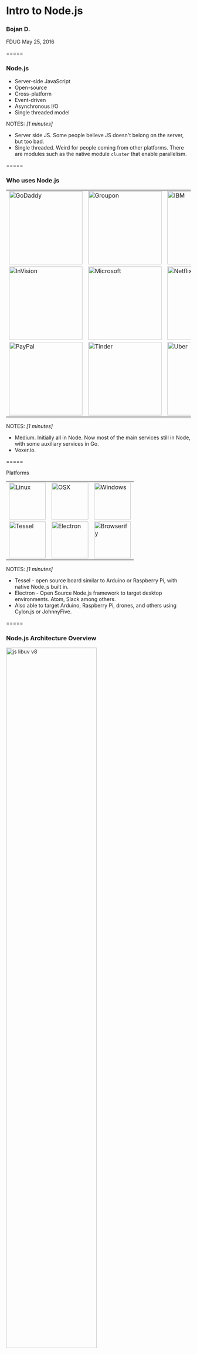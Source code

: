 # Intro to Node.js

### Bojan D.

FDUG May 25, 2016  

=====

### Node.js

* Server-side JavaScript
* Open-source
* Cross-platform
* Event-driven
* Asynchronous I/O
* Single threaded model

NOTES:
_[1 minutes]_

- Server side JS. Some people believe JS doesn't belong on the server, but too bad.
- Single threaded. Weird for people coming from other platforms. There are modules such as the native module
  `cluster` that enable parallelism.

=====

### Who uses Node.js

<table>
  <tr style="border:none">
    <td style="border:none">
			<img src="./img/godaddy.png" style="width:200px;height:auto;border:none" alt="GoDaddy" />
		</td>
		<td style="border:none">
			<img src="./img/groupon.png" style="width:200px;height:auto;border:none" alt="Groupon" />
		</td>
		<td style="border:none">
			<img src="./img/ibm.png" style="width:200px;height:auto;border:none" alt="IBM" />
		</td>
	</tr>
	<tr style="border:none">
		<td style="border:none">
			<img src="./img/invisionapp.png" style="width:200px;height:auto;border:none" alt="InVision" />
		</td>
		<td style="border:none">
			<img src="./img/microsoft.png" style="width:200px;height:auto;border:none" alt="Microsoft" />
		</td>
		<td style="border:none">
			<img src="./img/netflix.png" style="width:200px;height:auto;border:none" alt="Netflix" />
		</td>
	</tr>
	<tr style="border:none">
		<td style="border:none">
			<img src="./img/paypal.png" style="width:200px;height:auto;border:none" alt="PayPal" />
		</td>
		<td style="border:none">
			<img src="./img/tinder.png" style="width:200px;height:auto;border:none" alt="Tinder" />
		</td>
		<td style="border:none">
			<img src="./img/uber.png" style="width:200px;height:auto;border:none" alt="Uber" />
		</td>
	</tr>
</table>

NOTES:
_[1 minutes]_

- Medium. Initially all in Node. Now most of the main services still in Node, with some auxiliary services in Go.
- Voxer.io.

=====

Platforms

<table>
  <tr style="border:none">
		<td style="border:none">
			<img src="./img/linux_logo.png" style="width:100px;height:auto;border:none" alt="Linux" />
		</td>
		<td style="border:none">
			<img src="./img/osx_logo.png" style="width:100px;height:auto;border:none" alt="OSX" />
		</td>
		<td style="border:none">
			<img src="./img/windows_logo.png" style="width:100px;height:auto;border:none" alt="Windows" />
		</td>
	</tr>
	<tr style="border:none">
		<td style="border:none">
			<img src="./img/tessel.png" style="width:100px;height:auto;border:none" alt="Tessel" />
		</td>
		<td style="border:none">
			<img src="./img/electron_logo.png" style="width:100px;height:auto;border:none" alt="Electron" />
		</td>
		<td style="border:none">
			<img src="./img/browserify_logo.png" style="width:100px;height:auto;border:none" alt="Browserify" />
		</td>
	</tr>
</table>

NOTES:
_[1 minutes]_

- Tessel - open source board similar to Arduino or Raspberry Pi, with native Node.js built in.
- Electron - Open Source Node.js framework to target desktop environments. Atom, Slack among others.
- Also able to target Arduino, Raspberry Pi, drones, and others using Cylon.js or JohnnyFive.

=====

### Node.js Architecture Overview

<img src="./img/js-libuv-v8.png" style="width:70%;height:auto;border:none" alt="js libuv v8" />

NOTES:
_[1 minutes]_

- libuv, multiplatform C library that supports the evented, asynchronous I/O architecture of Node.js
- V8 - Google Javascript Engine (in C++) that executes the code
- Experimental support for ChakraCore, and Spider Monkey

=====

### More depth

<img src="./img/node.js detailed.png" style="border:none" alt="Node.js architecture" />

NOTES:
_[1 minutes]_

=====

### NPM

```json
{
  "name": "module-name",
  "version": "1.3.1",
  "description": "An example module to illustrate the usage of a package.json",
  "author": "Your Name <you.name@example.org>",
  "bin": {
    "module-name": "./bin/module-name"
  },
  "scripts": {
    "test": "mocha",
    "start": "node dist/index.js",
    "predeploy": "echo im about to deploy",
    "postdeploy": "echo ive deployed",
    "prepublish": "babel lib --out-dir dist"
  },
  "main": "dist/foo.js",
  "repository": {
    "type": "git",
    "url": "https://github.com/bojand/foolib"
  },
  "bugs": {
    "url": "https://github.com/bojand/foolib/issues"
  },
  "keywords": [ "node", "example", "npm" ],
  "dependencies": {
    "async": "^1.5.0",
    "lodash": "^4.10.0"
  },
  "devDependencies": {
    "chai": "^3.5.0",
    "express": "^4.13.0",
    "mocha": "^2.4.5"
  },
  "license": "MIT"
}
```

NOTES:
_[1 minutes]_

=====

### In action...

<img src="./img/npm-install.gif" style="border:none" alt="npm install" />

NOTES:
_[1 minutes]_

=====

### nvm

<img src="./img/nvm_usage.gif" style="border:none" alt="nvm usage" />

NOTES:
_[1 minutes]_

=====

### REPL

<img src="./img/repl2.gif" style="border:none" alt="REPL" />

NOTES:
_[1 minutes]_

- read–eval–print loop

=====

### Simple command line tool

```js
function greet(name) {
  console.log(`Hello ${name}`);
}

greet(process.argv[2]);
```

```sh
$ node simple-cli.js Dave
Hello Dave!
$
```

NOTES:
_[1 minutes]_

=====

### We can do better

```js
var program = require('commander');

program
  .version('1.0.0')
  .option('-g, --greeting [greeting]', 'Specify greeting')
  .option('-n, --name [name]', 'Specify name')
  .parse(process.argv);

console.log(`${program.greeting} ${program.name}!`);
```

```sh
$ node better-cli.js --help

  Usage: better-cli [options]

  Options:

    -h, --help                 output usage information
    -V, --version              output the version number
    -g, --greeting [greeting]  Specify greeting
    -n, --name [name]          Specify name

$ node better-cli.js -g Hello -n Dave
Hello Dave!
$
```

NOTES:
_[1 minutes]_

=====

### Events

Much of the Node.js API is built around an asynchronous event-driven architecture in which "emitters" periodically emit named events that cause "listeners" to be called.

```js
const EventEmitter = require('events');
class MyEmitter extends EventEmitter {}
const myEmitter = new MyEmitter();
myEmitter.on('event', function () {
  console.log('an event occurred!');
});
myEmitter.emit('event');
```

NOTES:
_[1 minutes]_

- This code is actually synchronous, and it all happens on a single tick.
- In reality most events occur in asynchronous contexts.

=====

### I/O - File System

```js
var fs = require('fs');
console.log('reading file');
fs.readFile('file.txt', 'utf8', function (err, data) {
  if (err) throw err;
  console.log(data);
	fs.writeFile('file2.txt', data, function (err) {
	  if(err) throw err;
	  console.log('all done!');
	});
});
console.log('end of code');
```

```sh
$ node io.js
reading file
end of code
Lorem ipsum dolor sit amet, consectetur adipiscing elit, sed do eiusmod tempor incididunt ut labore et dolore magna aliqua.

all done!
$
```

NOTES:
_[2 minutes]_

- Important to notice the flow and order of execution

=====

### I/O - Database

```js
var level = require('level');

// 1) Create our database, supply location and options.
//    This will create or open the underlying LevelDB store.
var db = level('./mydb', { valueEncoding: 'json' });

// 2) put a key & value
db.put('key-123', { foo: 'bar' }, function (err) {
  if (err) return console.log('Ooops!', err); // some kind of I/O error
  // 3) fetch by key
  db.get('key-123', function (err, value) {
    if (err) return console.log('Ooops!', err); // likely the key was not found
    console.log(value);
  });
});
```

```sh
$ node db.js
{foo: 'bar'}
$
```

NOTES:
_[2 minutes]_

- Important to notice the flow and order of execution
- LevelDB is a simple key/value data store built by Google, inspired by BigTable. It's used in Google Chrome and many other products. Data is sorted by key. It supports batching writes, forward and backward iteration. It's got lots of nice features like streaming API which makes it a good fit for use with Node.js Think of it as a NoSQL key-value based SQLite.

=====

### Streams

```js
var fs = require('fs');
var readableStream = fs.createReadStream('file.txt');
var data = '';

readableStream.setEncoding('utf8');

readableStream.on('data', function (chunk) {
  data += chunk;
});

readableStream.on('end', function () {
  console.log(data);
});
```

NOTES:
_[2 minutes]_

- Problem with file example earlier? We have to wait and read whole file into memory before we can do anything with it.
- Extending on events, streams are an integral aspect of Node.js.

=====

### Types of streams

* Readable
	- abstraction for a source of data that you are reading from
	- data comes *out* of a Readable stream
* Writable
	- abstraction for a destination that you are writing data to
* Duplex
	- Implement both Readable and Writable interface
* Transform
	- Specialized Duplex stream where the output is computed from input

NOTES:
	_[2 minutes]_

=====

### Piping

```js
var fs = require('fs');
var readableStream = fs.createReadStream('file1.txt');
var writableStream = fs.createWriteStream('file2.txt');

readableStream.pipe(writableStream);
```

Let's emulate `cat`

```js
process.stdin.pipe(process.stdout);
```

NOTES:
_[1 minutes]_

=====

### Chaining

```js
var fs = require('fs');
var zlib = require('zlib');

var r = fs.createReadStream('file.txt');
var z = zlib.createGzip();
var w = fs.createWriteStream('file.txt.gz');

r.pipe(z).pipe(w);
```

NOTES:
_[1 minutes]_

=====

### We can do it

```js
var fs = require('fs');
var stream = require('stream');

var yell = new stream.Transform({
  transform: function(chunk, encoding, next) {
    this.push(chunk.toString().toUpperCase());
    next();
  }
});

var r = fs.createReadStream('file.txt');
var w = fs.createWriteStream('FILE2.txt');
r.pipe(yell).pipe(w);
```

NOTES:
_[1 minutes]_

=====

### Simple Server

```js
const http = require('http');

const server = http.createServer(function (req, res) {
  res.end('<h1>Hello World</h1>');
});

server.listen(8001);
```

<img src="./img/simple_server.png" style="border:none" alt="Simple Server" />

NOTES:
_[1 minutes]_

=====

### Serve a file

```
var http = require('http');
var fs = require('fs');

var server = http.createServer(function (req, res) {
  fs.readFile('file.txt', function (err, data) {
    res.end(data);
  });
});

server.listen(8000);
```

NOTES:
_[2 minutes]_

- `res` is just a stream. We can do better.

=====

### Improvement using streams

```js
var http = require('http');
var fs = require('fs');

var server = http.createServer(function (req, res) {
  var stream = fs.createReadStream('file.txt');
  stream.pipe(res);
});
server.listen(8000);
```

NOTES:
_[1 minutes]_

=====

### Express

```js
var express = require('express');
var app = express();

app.get('/', function (req, res) {
  res.send('Hello World!');
});

app.listen(3000, function () {
  console.log('Example app listening on port 3000!');
});
```

NOTES:
_[2 minutes]_

- Express is the de facto web framework for Node.js applications.
- Others:
  * Restify
  * Sails.js. Built on top of Express.
  * Kraken, et al. From PayPal. Built on top of Express.
  * Koa.js. Next generation, ES6 version of Express.

=====

### Middleware

```js
var express = require('express');
var uuid = require('uuid');
var app = express();

function requestId(req, res, next) {
  if(!req.get('X-Request-Id')) req.headers['x-request-id'] = uuid.v4();
  req.requestId = req.get('X-Request-Id');
  res.setHeader('X-Request-Id', req.requestId);
  next();
}

function logger(req, res, next) {
  console.log(`${req.method} ${req.url} Request ID: ${req.requestId}`);
  next();
}

app.use(requestId);
app.use(logger);

app.get('/hello/:name', function (req, res) {
  res.send(`Hello ${req.params.name}!`);
});

app.listen(3000, function () {
  console.log('Example app listening on port 3000!');
});
```

NOTES:
_[3 minutes]_

- Express has a concept of middleware that are just functions that can be hooked up as layers within request - response cycle.

=====

<img src="./img/express-hello-name.png" style="border:none" alt="Express Middleware" />

```sh
$ node mw.js
Example app listening on port 3000!
GET /hello/Dave Request ID: 43b9638e-ce1e-49cb-8a5a-a659e5c47fb8
GET /hello/Kate Request ID: c30531d6-1a3c-47b7-b72c-bff2c5d3bc12
```

NOTES:
_[1 minutes]_

=====

### Middleware ecosystem

* Logging
* Body parsing
* Cookies, Session
* Authentication
* Error handling
* Serving static files
* Data validation
* Compression
* Security, CORS

NOTES:
_[1 minutes]_

=====

### API Example

```js
var express = require('express');
var bodyParser = require('body-parser');
var morgan = require('morgan');
var addRequestId = require('express-request-id')();
var api = require('./users');

var app = express();

// set up id token for logging
morgan.token('id', function getId(req) {
  return req.id
});

app.use(bodyParser.json());
app.use(addRequestId);
app.use(morgan(':method :url :status :response-time ms - :id'));

app.get('/users', api.list);
app.get('/users/:email', api.get);
app.post('/users', api.create);
app.put('/users/:email', api.update);
app.patch('/users/:email', api.update);
app.delete('/users/:email', api.delete);

app.listen(3000, function () {
  console.log('User API listening on port 3000!');
});
```

NOTES:
_[5 minutes]_

=====

### API Implementation

```js
var hl = require('highland');
var level = require('level');
var _ = require('lodash');
var db = level('./apidb', { valueEncoding: 'json' });

exports.get = function (req, res, next) {
  db.get(req.params.email, function (err, value) {
    if (err) {
      if (err.notFound) { return res.sendStatus(404); }
      return res.status(500).send(err.message);
    }
    return res.send(value);
  });
}

exports.create = function (req, res, next) {
  var key = req.body.email;
  if (!key) { return res.status(400).send('Email required.'); }

  db.put(key, req.body, function (err) {
    if (err) { return res.status(500).send(err); }
    return res.status(201).send(req.body);
  });
}

exports.update = function (req, res, next) {
  var key = req.params.email;
  db.get(req.params.email, function (err, value) {
    if (err) {
      if (err.notFound) { return res.sendStatus(404); }
      return res.status(500).send(err.message);
    }

    var data = req.method === 'PUT' ? req.body : _.merge({}, req.body, value);
    db.put(key, data, function (err) {
      if (err) { return res.status(500).send(err); }
      return res.status(200).send(data);
    });
  });
}

exports.delete = function (req, res, next) {
  db.del(req.params.email, function (err) {
    if (err) {
      if (err.notFound) { return res.sendStatus(404); }
      return res.status(500).send(err.message);
    }
    res.sendStatus(200);
  })
}

exports.list = function (req, res, next) {
  res.setHeader('content-type', 'application/json');
  var dbstream = db.createValueStream({ valueEncoding: 'utf8' });
  var dataStream = hl(dbstream).intersperse(',');
  hl(['[']).concat(dataStream).concat(hl([']'])).pipe(res);
}
```

NOTES:
_[5 minutes]_

- Demo

=====

### Reading streams client-side

* We should exploit advantages of streams on client-side

```js
var oboe = require('oboe');
var url = 'http://localhost:3000/users';
oboe(url).on('node', '{email firstName lastName}', function (user) {
  console.log(`USER: ${user.email} ${user.firstName} ${user.lastName}`)
});
```

```sh
$ node stream-client.js
USER: Trites@gmail.com Andrew Trites
USER: dbojan2@gmail.com Bojan2 Djurkovic2
USER: dbojan@gmail.com Bojan Djurkovic
USER: jamie@gmail.com Jamie Curtis
$
```

NOTES:
_[3 minutes]_

- We can asynchronously render data in browser as it becomes available.
- You can imagine how this can be hooked up to React / Redux to add components for items as they become available.

=====

### Automated testing
<span>
	<img src="./img/mocha-logo-192.png" style="height:200px;border:none" alt="Mocha" />&nbsp;
	<img src="./img/jest-logo.png" style="height:200px;border:none" alt="Jest" />
</span>
<br />
<span>
  <img src="./img/ava-logo.png" style="height:200px;border:none" alt="AVA" />&nbsp;
	<img src="./img/chai-logo.png" style="height:200px;border:none" alt="InVision" />

</span>

NOTES:
_[3 minutes]_

* Mocha
	- synchronous execution
	- Use any assertion library
* Jest
  - From Facebook
	- Jasmine for assertions
	- atomic tests
	- async and sync
	- support for ES6 using Babel plugin
	- mocking support
* AVA
	- built-in ES6 support
	- concurrent, async tests by default
	- enforces atomic tests
	- own assertion API
* chai - assertion library with many plugins

=====

### Mocha

```js
var sum = require('my-sum-lib');
var expect = require('chai').expect;

describe('sum module', function() {
  it('should add two numbers together', function() {
    var r = sum.addSync(3, 4);
    expect(r).to.equal(7);
  });

  it('should add two numbers together async', function(done) {
    sum.add(3, 4, function(r) {
      expect(r).to.equal(7);
      done();
    });
  });
})
```

NOTES:
_[3 minutes]_

=====

### Endpoint testing using AVA

```js
import test from 'ava';
import request from 'supertest-as-promised';

test('POST /users', async t => {
  t.plan(2);

  const data = {
    email: 'dbojan+test@gmail.com.com',
    firstName: 'Test',
    lastName: 'User'
  };

  const res = await request('http://localhost:3000')
    .post('/users')
    .send(data);

  t.is(res.status, 201);
  t.deepEqual(res.body, data);
});
```

NOTES:
_[3 minutes]_

=====

### Questions?
